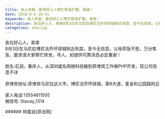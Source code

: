 ```yaml
---
title: 亲人失联，跪求好心人帮忙转发扩散，谢谢！
date: 2018-8-6 20:51
keywords: 亲人失联，跪求好心人帮忙转发扩散，谢谢！
description: 各位好心人，弟弟8月3日在马尼拉博尼法乔环球城附近失踪，至今无信息，父母茶饭不思，万分焦急，跪求请大家帮忙转发，寻人，如提供可靠消息必定重谢！姓名:石润，重庆人，从深圳威名网络科技搬到菲律宾工作做PHP开发，现公司信息不详菲律宾地址:菲律宾马尼拉达义市，博尼法乔环球城，第8大道，麦金利公园路附近家人电话:13554811505微信号: Stacey_1314
categories: sharing
---
```

<td class="t_f" id="postmessage_1603356">

各位好心人，弟弟<br/>
8月3日在马尼拉博尼法乔环球城附近失踪，至今无信息，父母茶饭不思，万分焦急，跪求请大家帮忙转发，寻人，如提供可靠消息必定重谢！<br/>
<br/>
姓名:石润，重庆人，从深圳威名网络科技搬到菲律宾工作做PHP开发，现公司信息不详<br/>
<br/>
菲律宾地址:菲律宾马尼拉达义市，博尼法乔环球城，第8大道，麦金利公园路附近<br/>
<br/>
家人电话:13554811505<br/>
微信号: Stacey_1314<br/>
<img alt="" border="0" class="zoom" data-cf-modified-aafe9772bd109e705c3f2c90-="" file="http://www.flw.ph/data/appbyme/upload/image/201808/06/aUT6t5xtG0BU.jpg" id="aimg_e56BQ" lazyloadthumb="1" onclick="" onmouseover="" src="http://www.flw.ph/data/appbyme/upload/image/201808/06/aUT6t5xtG0BU.jpg"/><br/>
</td>
###### 转载自[菲龙网]
